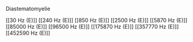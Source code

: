 Diastematomyelie

[[30 Hz (E)]]
[[240 Hz (E)]]
[[850 Hz (E)]]
[[2500 Hz (E)]]
[[5870 Hz (E)]]
[[85000 Hz (E)]]
[[96500 Hz (E)]]
[[175870 Hz (E)]]
[[357770 Hz (E)]]
[[452590 Hz (E)]]
